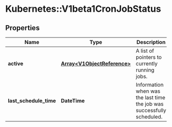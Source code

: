 # Kubernetes::V1beta1CronJobStatus

## Properties
Name | Type | Description | Notes
------------ | ------------- | ------------- | -------------
**active** | [**Array&lt;V1ObjectReference&gt;**](V1ObjectReference.md) | A list of pointers to currently running jobs. | [optional] 
**last_schedule_time** | **DateTime** | Information when was the last time the job was successfully scheduled. | [optional] 


